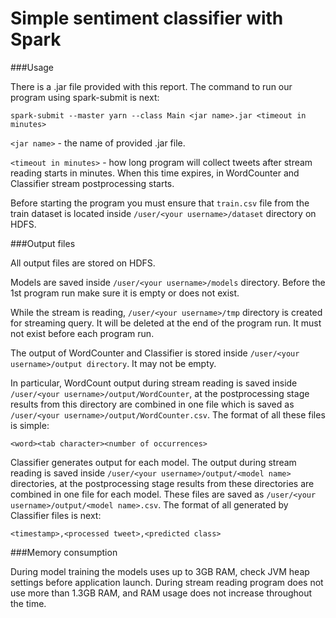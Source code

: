 # Simple sentiment classifier with Spark

###Usage

There is a .jar file provided with this report. The command to run our program using spark-submit is next:
```
spark-submit --master yarn --class Main <jar name>.jar <timeout in minutes>
```
`<jar name>` - the name of provided .jar file.

`<timeout in minutes>` - how long program will collect tweets after stream reading starts in minutes. When this time expires, in WordCounter and Classifier stream postprocessing starts.

Before starting the program you must ensure that `train.csv` file from the train dataset is located inside `/user/<your username>/dataset` directory on HDFS.

###Output files

All output files are stored on HDFS.

Models are saved inside `/user/<your username>/models` directory. Before the 1st program run make sure it is empty or does not exist.

While the stream is reading, `/user/<your username>/tmp` directory is created for streaming query. It will be deleted at the end of the program run. It must not exist before each program run.

The output of WordCounter and Classifier is stored inside
`/user/<your username>/output directory`. It may not be empty.

In particular, WordCount output during stream reading is saved inside
`/user/<your username>/output/WordCounter`, at the postprocessing stage results from this directory are combined in one file which is saved as
`/user/<your username>/output/WordCounter.csv`.
The format of all these files is simple:
```
<word><tab character><number of occurrences>
```

Classifier generates output for each model. The output during stream reading is saved inside
`/user/<your username>/output/<model name>` directories, 
at the postprocessing stage results from these directories are combined in 
one file for each model. These files are saved as 
`/user/<your username>/output/<model name>.csv`. 
The format of all generated by Classifier files is next:
```
<timestamp>,<processed tweet>,<predicted class>
```

###Memory consumption

During model training the models uses up to 3GB RAM, 
check JVM heap settings before application launch. 
During stream reading program does not use more than 1.3GB RAM, 
and RAM usage does not increase throughout the time.
